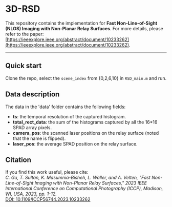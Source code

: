 # 3D-RSD

This repository contains the implementation for **Fast Non-Line-of-Sight (NLOS) Imaging with Non-Planar Relay Surfaces**. For more details, please refer to the paper:  [https://ieeexplore.ieee.org/abstract/document/10233262](https://ieeexplore.ieee.org/abstract/document/10233262).

---

## Quick start
Clone the repo, select the `scene_index` from {0,2,6,10} in `RSD_main.m` and run. 

## Data description
The data in the 'data' folder contains the following fields:
- **ts**: the temporal resolution of the captured histogram.
- **total_rect_data**: the sum of the histograms captured by all the 16*16 SPAD array pixels.
- **camera_pos**: the scanned laser positions on the relay surface (noted that the name is flipped).
- **laser_pos**: the average SPAD position on the relay surface.

## Citation  
If you find this work useful, please cite:  
*C. Gu, T. Sultan, K. Masumnia-Bisheh, L. Waller, and A. Velten, "Fast Non-Line-of-Sight Imaging with Non-Planar Relay Surfaces," 2023 IEEE International Conference on Computational Photography (ICCP), Madison, WI, USA, 2023, pp. 1-12.*  
[DOI: 10.1109/ICCP56744.2023.10233262](https://doi.org/10.1109/ICCP56744.2023.10233262)  

